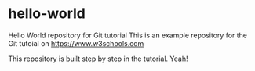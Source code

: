 # hello-world
Hello World repository for Git tutorial
This is an example repository for the Git tutoial on https://www.w3schools.com

This repository is built step by step in the tutorial.
Yeah!
